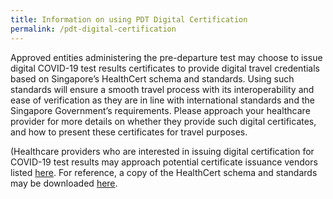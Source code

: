 ```yaml
---
title: Information on using PDT Digital Certification 
permalink: /pdt-digital-certification
---
```


Approved entities administering the pre-departure test may choose to issue digital COVID-19 test results certificates to provide digital travel credentials based on Singapore’s HealthCert schema and standards. Using such standards will ensure a smooth travel process with its interoperability and ease of verification as they are in line with international standards and the Singapore Government’s requirements. Please approach your healthcare provider for more details on whether they provide such digital certificates, and how to present these certificates for travel purposes.

(Healthcare providers who are interested in issuing digital certification for COVID-19 test results may approach potential certificate issuance vendors listed [here](https://opencerts.io/collaborate). For reference, a copy of the HealthCert schema and standards may be downloaded [here](/pdf/pdt_digital_cert_1.1.pdf).
